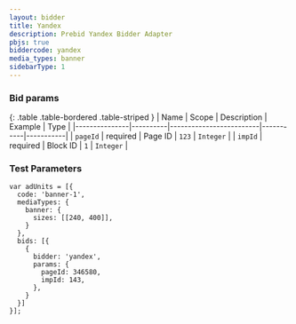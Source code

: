 ```yaml
---
layout: bidder
title: Yandex
description: Prebid Yandex Bidder Adapter
pbjs: true
biddercode: yandex
media_types: banner
sidebarType: 1
---
```



### Bid params

{: .table .table-bordered .table-striped }
| Name          | Scope    | Description             | Example   | Type      |
|---------------|----------|-------------------------|-----------|-----------|
| `pageId`      | required | Page ID                 | `123`     | `Integer` |
| `impId`       | required | Block ID                | `1`       | `Integer` |

### Test Parameters

```
var adUnits = [{
  code: 'banner-1',
  mediaTypes: {
    banner: {
      sizes: [[240, 400]],
    }
  },
  bids: [{
    {
      bidder: 'yandex',
      params: {
        pageId: 346580,
        impId: 143,
      },
    }
  }]
}];
```
